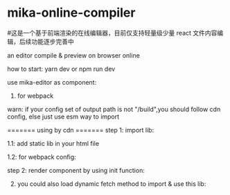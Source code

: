 # mika-online-compiler

#这是一个基于前端渲染的在线编辑器，目前仅支持轻量级少量 react 文件内容编辑，后续功能逐步完善中

an editor compile &amp; preview on browser online

how to start:
yarn dev or npm run dev

use mika-editor as component:

1.  for webpack

warn: if your config set of output path is not "/build",you should follow cdn config, else just use esm way to import

======= using by cdn =======
step 1: import lib:

1.1: add static lib in your html file

<script src="https://raw.githubusercontent.com/DarylLi/mika-online-compiler/refs/heads/develop/build/root.bundle.js" > </script>

1.2: for webpack config:

<!-- setting your externals options as below:

        externals: [
        {
            "mika-editor-fe": "root_MikaEdit",
        },

        ],
    -->

step 2: render component by using init function:

<!--
        import mikaEditorInstance from 'mika-editor-fe';

        mikaEditorInstance.renderComponents(document.getElementById("editor")//setting your target dom);
    -->

2.  you could also load dynamic fetch method to import & use this lib:

  <!-- 
    let script = document.createElement("script");
    
    //you could copy a new file from git resouce, and load it as your local resouce
    script.setAttribute("src", "https://raw.githubusercontent.com/DarylLi/mika-online-compiler/refs/heads/develop/build/root.bundle.js");

    document.body.appendChild(script);
    script.onload = () => {
      window.root_MikaEdit.default.renderComponents(
        document.getElementById("editor")//setting your target dom
      );
    };
    
 -->
